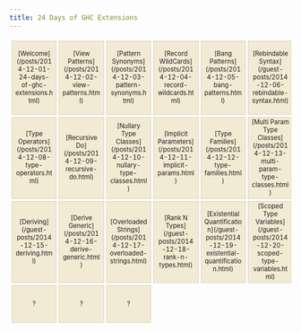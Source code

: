 ```yaml
---
title: 24 Days of GHC Extensions
---
```

<style>
table {
  border-spacing: 4px;
  border-collapse: separate;
  font-size: 0.8em;
}

table td {
  border: 1px solid #d9d2ba;
  width: 6em;
  max-width: 6em;
  height: 6em;
  background-color: rgb(242, 234, 210);
  text-align: center;
  vertical-align: center;
}
table td code { white-space: normal !important; }
</style>

<table> <tr>
  <td>[Welcome](/posts/2014-12-01-24-days-of-ghc-extensions.html)</td>
  <td>[View Patterns](/posts/2014-12-02-view-patterns.html)</td>
  <td>[Pattern Synonyms](/posts/2014-12-03-pattern-synonyms.html)</td>
  <td>[Record WildCards](/posts/2014-12-04-record-wildcards.html)</td>
  <td>[Bang Patterns](/posts/2014-12-05-bang-patterns.html)</td>
  <td>[Rebindable Syntax](/guest-posts/2014-12-06-rebindable-syntax.html)</td>
  <td>[List Comprehensions](/guest-posts/2014-12-07-list-comprehensions.html)</td></tr><tr>
  <td>[Type Operators](/posts/2014-12-08-type-operators.html)</td>
  <td>[Recursive Do](/posts/2014-12-09-recursive-do.html)</td>
  <td>[Nullary Type Classes](/posts/2014-12-10-nullary-type-classes.html)</td>
  <td>[Implicit Parameters](/posts/2014-12-11-implicit-params.html)</td>
  <td>[Type Families](/posts/2014-12-12-type-families.html)</td>
  <td>[Multi Param Type Classes](/posts/2014-12-13-multi-param-type-classes.html)</td>
  <td>[Functional Dependencies](/posts/2014-12-14-functional-dependencies.html)</td></tr><tr>
  <td>[Deriving](/guest-posts/2014-12-15-deriving.html)</td>
  <td>[Derive Generic](/posts/2014-12-16-derive-generic.html)</td>
  <td>[Overloaded Strings](/posts/2014-12-17-overloaded-strings.html)</td>
  <td>[Rank N Types](/guest-posts/2014-12-18-rank-n-types.html)</td>
  <td>[Existential Quantification](/guest-posts/2014-12-19-existential-quantification.html)</td>
  <td>[Scoped Type Variables](/guest-posts/2014-12-20-scoped-type-variables.html)</td>
  <td>[Arrows](/guest-posts/2014-12-21-arrows.html)</td></tr><tr>
  <td>?</td>
  <td>?</td>
  <td>?</td></tr><tr>
</table>
